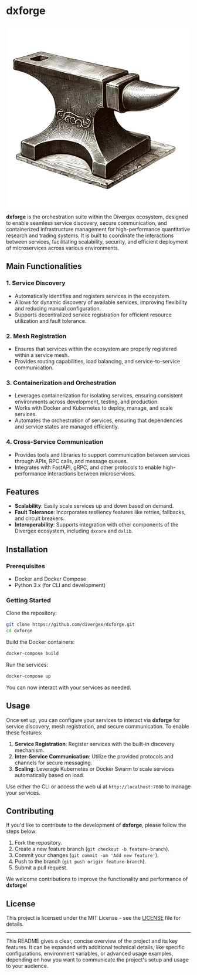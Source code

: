 # dxforge

![Divergex Logo](https://github.com/divergex/dxforge/blob/main/docs/assets/forge.png)

**dxforge** is the orchestration suite within the Divergex ecosystem, designed to enable seamless service discovery,
secure communication, and containerized infrastructure management for high-performance quantitative research and trading
systems. It is built to coordinate the interactions between services, facilitating scalability, security, and efficient
deployment of microservices across various environments.

## Main Functionalities

### 1. **Service Discovery**

- Automatically identifies and registers services in the ecosystem.
- Allows for dynamic discovery of available services, improving flexibility and reducing manual configuration.
- Supports decentralized service registration for efficient resource utilization and fault tolerance.

### 2. **Mesh Registration**

- Ensures that services within the ecosystem are properly registered within a service mesh.
- Provides routing capabilities, load balancing, and service-to-service communication.

### 3. **Containerization and Orchestration**

- Leverages containerization for isolating services, ensuring consistent environments across development, testing, and
  production.
- Works with Docker and Kubernetes to deploy, manage, and scale services.
- Automates the orchestration of services, ensuring that dependencies and service states are managed efficiently.

### 4. **Cross-Service Communication**

- Provides tools and libraries to support communication between services through APIs, RPC calls, and message queues.
- Integrates with FastAPI, gRPC, and other protocols to enable high-performance interactions between microservices.

## Features

- **Scalability**: Easily scale services up and down based on demand.
- **Fault Tolerance**: Incorporates resiliency features like retries, fallbacks, and circuit breakers.
- **Interoperability**: Supports integration with other components of the Divergex ecosystem, including `dxcore` and
  `dxlib`.

## Installation

### Prerequisites

- Docker and Docker Compose
- Python 3.x (for CLI and development)

### Getting Started

Clone the repository:

```bash
git clone https://github.com/divergex/dxforge.git
cd dxforge
```

Build the Docker containers:

```bash
docker-compose build
```

Run the services:

```bash
docker-compose up
```

You can now interact with your services as needed.

## Usage

Once set up, you can configure your services to interact via **dxforge** for service discovery, mesh registration, and
secure communication. To enable these features:

1. **Service Registration**: Register services with the built-in discovery mechanism.
2. **Inter-Service Communication**: Utilize the provided protocols and channels for secure messaging.
3. **Scaling**: Leverage Kubernetes or Docker Swarm to scale services automatically based on load.

Use either the CLI or access the web ui at `http://localhost:7000` to manage your services.

## Contributing

If you'd like to contribute to the development of **dxforge**, please follow the steps below:

1. Fork the repository.
2. Create a new feature branch (`git checkout -b feature-branch`).
3. Commit your changes (`git commit -am 'Add new feature'`).
4. Push to the branch (`git push origin feature-branch`).
5. Submit a pull request.

We welcome contributions to improve the functionality and performance of **dxforge**!

## License

This project is licensed under the MIT License - see the [LICENSE](LICENSE) file for details.

---

This README gives a clear, concise overview of the project and its key features. It can be expanded with additional
technical details, like specific configurations, environment variables, or advanced usage examples, depending on how you
want to communicate the project's setup and usage to your audience.
